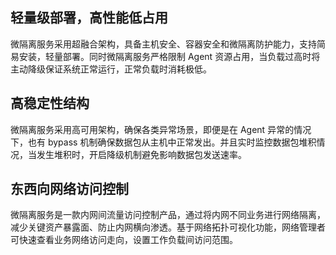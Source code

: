 ## 轻量级部署，高性能低占用
微隔离服务采用超融合架构，具备主机安全、容器安全和微隔离防护能力，支持简易安装，轻量部署。同时微隔离服务严格限制 Agent 资源占用，当负载过高时将主动降级保证系统正常运行，正常负载时消耗极低。

## 高稳定性结构
微隔离服务采用高可用架构，确保各类异常场景，即便是在 Agent 异常的情况下，也有 bypass 机制确保数据包从主机中正常发出。并且实时监控数据包堆积情况，当发生堆积时，开启降级机制避免影响数据包发送速率。

## 东西向网络访问控制
微隔离服务是一款内网间流量访问控制产品，通过将内网不同业务进行网络隔离，减少关键资产暴露面、防止内网横向渗透。基于网络拓扑可视化功能，网络管理者可快速查看业务网络访问走向，设置工作负载间访问范围。

